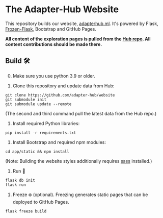 # The Adapter-Hub Website

This repository builds our website, [adapterhub.ml](https://adapterhub.ml).
It's powered by Flask, [Frozen-Flask](https://pythonhosted.org/Frozen-Flask), Bootstrap and GitHub Pages.

**All content of the exploration pages is pulled from the [Hub repo](https://github.com/adapter-hub/hub). All content contributions should be made there.**

## Build 🛠
0. Make sure you use python 3.9 or older. 
   
1. Clone this repository and update data from Hub:
```
git clone https://github.com/adapter-hub/website
git submodule init
git submodule update --remote
```
(The second and third command pull the latest data from the Hub repo.)

1. Install required Python libraries:
```
pip install -r requirements.txt
```

1. Install Bootstrap and required npm modules:
```
cd app/static && npm install
```
(Note: Building the website styles additionally requires [sass](https://sass-lang.com/) installed.)

1. Run 🚀
```
flask db init
flask run
```

1. Freeze ❄️ (optional). Freezing generates static pages that can be deployed to GitHub Pages.
```
flask freeze build
```
